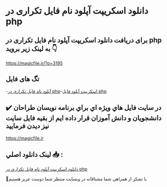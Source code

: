 # دانلود اسکریپت آپلود نام فایل تکراری در php

## برای دریافت دانلود اسکریپت آپلود نام فایل تکراری در php به لینک زیر بروید 👇

https://magicfile.ir/?p=3195

## تگ های فایل

-[آپلود نام فایل تکراری در php](https://magicfile.ir/product/%d8%af%d8%a7%d9%86%d9%84%d9%88%d8%af-%d8%a7%d8%b3%da%a9%d8%b1%db%8c%d9%be%d8%aa-%d8%a2%d9%be%d9%84%d9%88%d8%af-%d9%86%d8%a7%d9%85-%d9%81%d8%a7%db%8c%d9%84-%d8%aa%da%a9%d8%b1%d8%a7%d8%b1%db%8c-%d8%af%d8%b1-php/)-[اسکریپت آپلود فایل php](https://magicfile.ir/product/%d8%af%d8%a7%d9%86%d9%84%d9%88%d8%af-%d8%a7%d8%b3%da%a9%d8%b1%db%8c%d9%be%d8%aa-%d8%a2%d9%be%d9%84%d9%88%d8%af-%d9%86%d8%a7%d9%85-%d9%81%d8%a7%db%8c%d9%84-%d8%aa%da%a9%d8%b1%d8%a7%d8%b1%db%8c-%d8%af%d8%b1-php/)

## ✔️ در سايت فايل هاي ويژه اي براي برنامه نويسان طراحان دانشجويان و دانش آموزان قرار داده ايم از بقيه فايل سايت نيز ديدن فرماييد

https://magicfile.ir


## لينک دانلود اصلي 📥 :

[دانلود اسکریپت آپلود نام فایل تکراری در php](https://magicfile.ir/product/%d8%af%d8%a7%d9%86%d9%84%d9%88%d8%af-%d8%a7%d8%b3%da%a9%d8%b1%db%8c%d9%be%d8%aa-%d8%a2%d9%be%d9%84%d9%88%d8%af-%d9%86%d8%a7%d9%85-%d9%81%d8%a7%db%8c%d9%84-%d8%aa%da%a9%d8%b1%d8%a7%d8%b1%db%8c-%d8%af%d8%b1-php/) 


🙏با تشکر از همراهي شما مشتاقانه در وبسایت منتظر شما دوست عزیز هستیم


